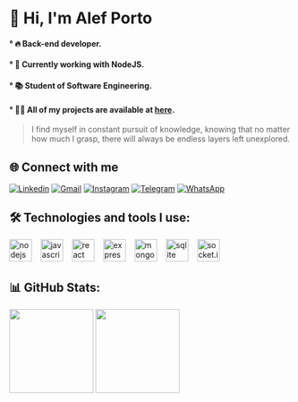 # 🧠 Hi, I'm Alef Porto

#### ° 🔥 Back-end developer.
#### ° 🌳 Currently working with NodeJS.
#### ° 📚 Student of Software Engineering.
#### ° 👨‍💻 All of my projects are available at [here](https://github.com/alefporto?tab=repositories).

> I find myself in constant pursuit of knowledge, knowing that no matter how much I grasp, there will always be endless layers left unexplored.

## 🌐 Connect with me  
[![Linkedin](https://img.shields.io/badge/LinkedIn-0A66C2?style=for-the-badge&logo=linkedin&logoColor=white)](https://www.linkedin.com/in/alefporto)
[![Gmail](https://img.shields.io/badge/Gmail-D14836?style=for-the-badge&logo=gmail&logoColor=white)](mailto:falejoaoalef@gmail.com)
[![Instagram](https://img.shields.io/badge/Instagram-E4405F?style=for-the-badge&logo=instagram&logoColor=white)](https://www.instagram.com/joaoalef._)
[![Telegram](https://img.shields.io/badge/Telegram-2CA5E0?style=for-the-badge&logo=telegram&logoColor=white)](https://t.me/lefzera)
[![WhatsApp](https://img.shields.io/badge/WhatsApp-25D366?style=for-the-badge&logo=whatsapp&logoColor=white)](https://wa.me/5588996025052)

## 🛠 Technologies and tools I use:

<div align="left">
  <img src="https://cdn.jsdelivr.net/gh/devicons/devicon/icons/nodejs/nodejs-original.svg" height="40" alt="nodejs logo" /><img width="12" />
  <img src="https://cdn.jsdelivr.net/gh/devicons/devicon/icons/javascript/javascript-original.svg" height="40" alt="javascript logo" /><img width="12" />
  <img src="https://cdn.jsdelivr.net/gh/devicons/devicon/icons/react/react-original.svg" height="40" alt="react logo" /><img width="12" />
  <img src="https://cdn.jsdelivr.net/gh/devicons/devicon/icons/express/express-original.svg" height="40" alt="express logo" /><img width="12" />
  <img src="https://cdn.jsdelivr.net/gh/devicons/devicon/icons/mongodb/mongodb-original.svg" height="40" alt="mongodb logo" /><img width="12" />
  <img src="https://cdn.jsdelivr.net/gh/devicons/devicon/icons/sqlite/sqlite-original.svg" height="40" alt="sqlite logo" /><img width="12" />
  <img src="https://cdn.jsdelivr.net/gh/devicons/devicon/icons/socketio/socketio-original.svg" height="40" alt="socket.io logo" /><img width="12" />
  
## 📊 GitHub Stats:

<img height="150em" src="https://github-readme-stats.vercel.app/api?username=alefporto&show_icons=true&theme=prussian&hide_rank=true"/>
<img height="150em" src="https://github-readme-stats.vercel.app/api/top-langs/?username=alefporto&layout=compact&theme=prussian"/>
